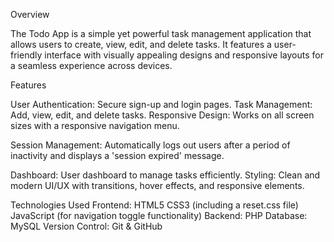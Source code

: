 Overview

The Todo App is a simple yet powerful task management application that allows users to create, view, edit, and delete tasks. It features a user-friendly interface with visually appealing designs and responsive layouts for a seamless experience across devices.

Features

User Authentication: Secure sign-up and login pages.
Task Management: Add, view, edit, and delete tasks.
Responsive Design: Works on all screen sizes with a responsive navigation menu.

Session Management: Automatically logs out users after a period of inactivity and displays a 'session expired' message.

Dashboard: User dashboard to manage tasks efficiently.
Styling: Clean and modern UI/UX with transitions, hover effects, and responsive elements.

Technologies Used
Frontend: HTML5
CSS3 (including a reset.css file)
JavaScript (for navigation toggle functionality)
Backend: PHP
Database: MySQL
Version Control: Git & GitHub
